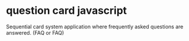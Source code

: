# question card javascript

Sequential card system application where frequently asked questions are answered. (FAQ or FAQ)